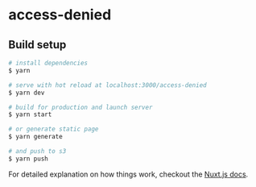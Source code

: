 # access-denied

> 

## Build setup

``` bash
# install dependencies
$ yarn

# serve with hot reload at localhost:3000/access-denied
$ yarn dev

# build for production and launch server
$ yarn start

# or generate static page
$ yarn generate

# and push to s3
$ yarn push
```

For detailed explanation on how things work, checkout the [Nuxt.js docs](https://github.com/nuxt/nuxt.js).
